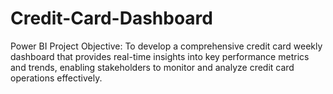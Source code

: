 # Credit-Card-Dashboard
Power BI
Project Objective:
To develop a comprehensive credit 
card weekly dashboard that 
provides real-time insights into key 
performance metrics and trends, 
enabling stakeholders to monitor 
and analyze credit card operations 
effectively.
